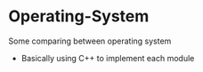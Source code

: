 # Operating-System
Some comparing between operating system
* Basically using C++ to implement each module  
